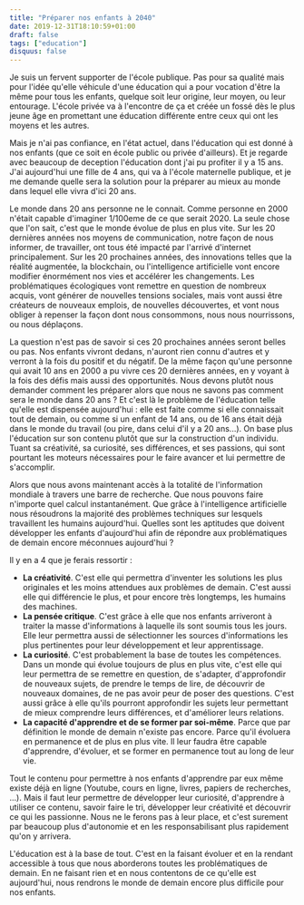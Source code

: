 ```yaml
---
title: "Préparer nos enfants à 2040"
date: 2019-12-31T18:10:59+01:00
draft: false
tags: ["education"]
disquus: false
---
```


Je suis un fervent supporter de l'école publique. Pas pour sa qualité mais pour l'idée qu'elle véhicule d'une éducation qui a pour vocation d'être la même pour tous les enfants, quelque soit leur origine, leur moyen, ou leur entourage. L'école privée va à l'encontre de ça et créée un fossé dès le plus jeune âge en promettant une éducation différente entre ceux qui ont les moyens et les autres. 

Mais je n'ai pas confiance, en l'état actuel, dans l'éducation qui est donné à nos enfants (que ce soit en école public ou privée d'ailleurs). Et je regarde avec beaucoup de deception l'éducation dont j'ai pu profiter il y a 15 ans. J'ai aujourd'hui une fille de 4 ans, qui va à l'école maternelle publique, et je me demande quelle sera la solution pour la préparer au mieux au monde dans lequel elle vivra d'ici 20 ans. 

Le monde dans 20 ans personne ne le connait. Comme personne en 2000 n'était capable d'imaginer 1/100eme de ce que serait 2020. La seule chose que l'on sait, c'est que le monde évolue de plus en plus vite. Sur les 20 dernières années nos moyens de communication, notre façon de nous informer, de travailler, ont tous été impacté par l'arrivé d'internet principalement. Sur les 20 prochaines années, des innovations telles que la réalité augmentée, la blockchain, ou l'intelligence artificielle vont encore modifier énormément nos vies et accélérer les changements. Les problématiques écologiques vont remettre en question de nombreux acquis, vont générer de nouvelles tensions sociales, mais vont aussi être créateurs de nouveaux emplois, de nouvelles découvertes, et vont nous obliger à repenser la façon dont nous consommons, nous nous nourrissons, ou nous déplaçons. 

La question n'est pas de savoir si ces 20 prochaines années seront belles ou pas. Nos enfants vivront dedans, n'auront rien connu d'autres et y verront à la fois du positif et du négatif. De la même façon qu'une personne qui avait 10 ans en 2000 a pu vivre ces 20 dernières années, en y voyant à la fois des défis mais aussi des opportunités. Nous devons plutôt nous demander comment les préparer alors que nous ne savons pas comment sera le monde dans 20 ans ? 
Et c'est là le problème de l'éducation telle qu'elle est dispensée aujourd'hui : elle est faite comme si elle connaissait tout de demain, ou comme si un enfant de 14 ans, ou de 16 ans était déjà dans le monde du travail (ou pire, dans celui d'il y a 20 ans...). On base plus l'éducation sur son contenu plutôt que sur la construction d'un individu. Tuant sa créativité, sa curiosité, ses différences, et ses passions, qui sont pourtant les moteurs nécessaires pour le faire avancer et lui permettre de s'accomplir.

Alors que nous avons maintenant accès à la totalité de l'information mondiale à travers une barre de recherche. Que nous pouvons faire n'importe quel calcul instantanément. Que grâce à l'intelligence artificielle nous résoudrons la majorité des problèmes techniques sur lesquels travaillent les humains aujourd'hui. Quelles sont les aptitudes que doivent développer les enfants d'aujourd'hui afin de répondre aux problématiques de demain encore méconnues aujourd'hui ?

Il y en a 4 que je ferais ressortir :
-  **La créativité**. C'est elle qui permettra d'inventer les solutions les plus originales et les moins attendues aux problèmes de demain. C'est aussi elle qui différencie le plus, et pour encore très longtemps, les humains des machines.
- **La pensée critique**. C'est grâce à elle que nos enfants arriveront à traiter la masse d'informations à laquelle ils sont soumis tous les jours. Elle leur permettra aussi de sélectionner les sources d'informations les plus pertinentes pour leur développement et leur apprentissage. 
- **La curiosité**. C'est probablement la base de toutes les compétences. Dans un monde qui évolue toujours de plus en plus vite, c'est elle qui leur permettra de se remettre en question, de s'adapter, d'approfondir de nouveaux sujets, de prendre le temps de lire, de découvrir de nouveaux domaines, de ne pas avoir peur de poser des questions. C'est aussi grâce à elle qu'ils pourront approfondir les sujets leur permettant de mieux comprendre leurs différences, et d'améliorer leurs relations.
- **La capacité d'apprendre et de se former par soi-même**. Parce que par définition le monde de demain n'existe pas encore. Parce qu'il évoluera en permanence et de plus en plus vite. Il leur faudra être capable d'apprendre, d'évoluer, et se former en permanence tout au long de leur vie.

Tout le contenu pour permettre à nos enfants d'apprendre par eux même existe déjà en ligne (Youtube, cours en ligne, livres, papiers de recherches, ...). Mais il faut leur permettre de développer leur curiosité, d'apprendre à utiliser ce contenu, savoir faire le tri, développer leur créativité et découvrir ce qui les passionne.
Nous ne le ferons pas à leur place, et c'est surement par beaucoup plus d'autonomie et en les responsabilisant plus rapidement qu'on y arrivera.

L'éducation est à la base de tout. C'est en la faisant évoluer et en la rendant accessible à tous que nous aborderons toutes les problématiques de demain. En ne faisant rien et en nous contentons de ce qu'elle est aujourd'hui, nous rendrons le monde de demain encore plus difficile pour nos enfants.
